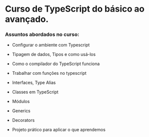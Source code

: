 # Curso de TypeScript do básico ao avançado.

### **Assuntos abordados no curso:**

- Configurar o ambiente com Typescript

- Tipagem de dados, Tipos e como usá-los

- Como o compilador do TypeScript funciona

- Trabalhar com funções no typescript

- Interfaces, Type Alias

- Classes em TypeScript

- Módulos

- Generics

- Decorators

- Projeto prático para aplicar o que aprendemos
